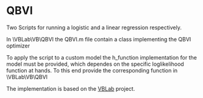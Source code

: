 # QBVI

Two Scripts for running a logistic and a linear regression respectively.

In \VBLab\VB\QBVI the QBVI.m file contain a class implementing the QBVI optimizer

To apply the script to a custom model the h_function implementation for the model must be provided, which dependes on the specific loglikelihood function at hands.
To this end provide the corresponding function in \VBLab\VB\QBVI

The implementation is based on the [VBLab](https://github.com/VBayesLab/VBLab) project. 